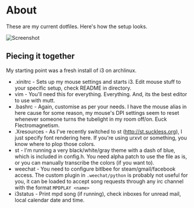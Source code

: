 # About
These are my current dotfiles. Here's how the setup looks.

![Screenshot](http://i.imgur.com/dgV6Re8.png)

## Piecing it together
My starting point was a fresh install of i3 on archlinux.

* .xinitrc - Sets up my mouse settings and starts i3. Edit mouse stuff to your specific setup, check README in directory.
* vim - You'll need this for everything. Everything. And, its the best editor to use with mutt.
* .bashrc - Again, customise as per your needs. I have the mouse alias in here cause for some reason, my mouse's
 DPI settings seem to reset whenever someone turns the tubelight in my room off/on. Euck Flectromagnetism.
* .Xresources - As I've recently switched to st (http://st.suckless.org), I just specify font rendering here. If you're
 using urxvt or something, you know where to plop those colors.
* st - I'm running a very black/white/gray theme with a dash of blue, which is included in config.h. You need alpha
 patch to use the file as is, or you can manually transcribe the colors (if you want to).
* weechat -  You need to configure bitlbee for steam/gmail/facebook access. The custom plugin in `.weechat/python` is
 probably not useful for you, it can be loaded to accept song requests through
 any irc channel with the format `MPDPLAY <name>`
* i3status - Print mpd song (if running), check inboxes for unread mail, local calendar date and time.
